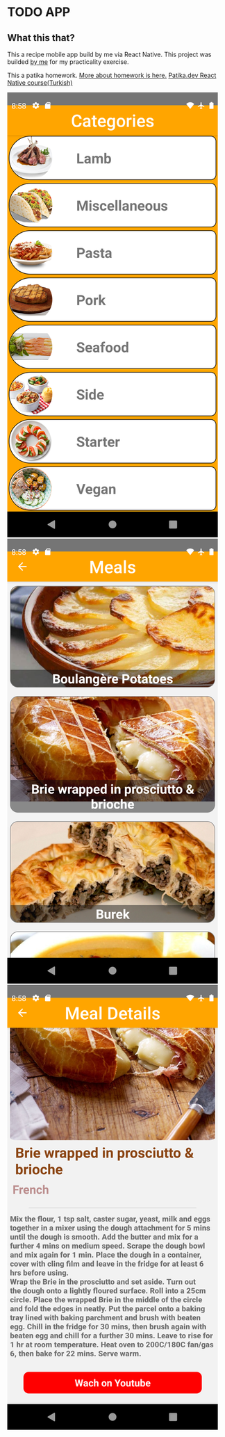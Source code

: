 # TODO APP
## What this that?
This a recipe mobile app build by me via React Native. 
This project was builded [by me](https://github.com/ismail-sk/patikaLearning/tree/main/ReactNative/Homeworks/patikaTarifka) for my practicality exercise.

This a patika homework. [More about homework is here.](https://codepen.io/dmitrysharabin/pen/MWgQNYZ)
[Patika.dev React Native course(Turkish)](https://app.patika.dev/courses/react)

![Preview of how the page looks on different devices](./Readme/example.png)
![Preview of how the page looks on different devices](./Readme/example1.png)
![Preview of how the page looks on different devices](./Readme/example2.png)